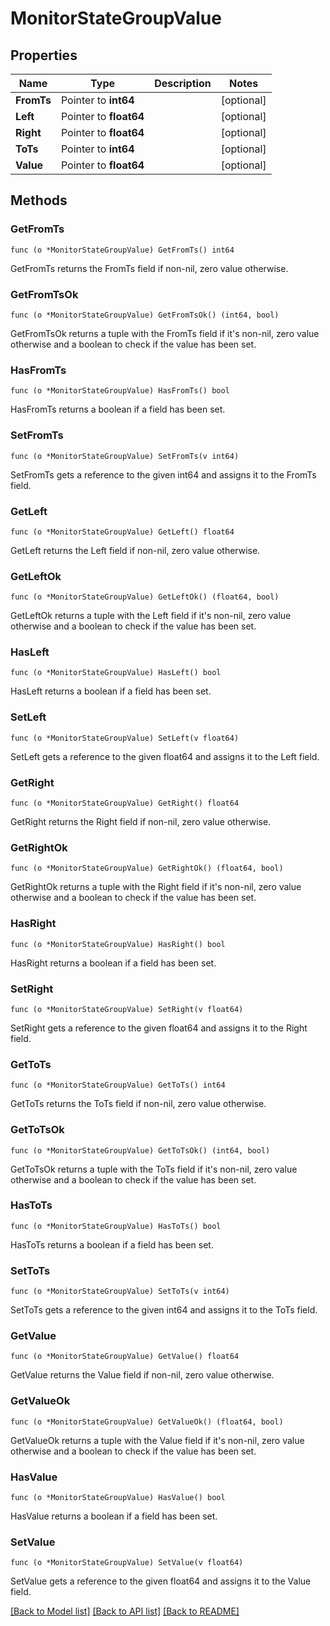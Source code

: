 # MonitorStateGroupValue

## Properties

Name | Type | Description | Notes
------------ | ------------- | ------------- | -------------
**FromTs** | Pointer to **int64** |  | [optional] 
**Left** | Pointer to **float64** |  | [optional] 
**Right** | Pointer to **float64** |  | [optional] 
**ToTs** | Pointer to **int64** |  | [optional] 
**Value** | Pointer to **float64** |  | [optional] 

## Methods

### GetFromTs

`func (o *MonitorStateGroupValue) GetFromTs() int64`

GetFromTs returns the FromTs field if non-nil, zero value otherwise.

### GetFromTsOk

`func (o *MonitorStateGroupValue) GetFromTsOk() (int64, bool)`

GetFromTsOk returns a tuple with the FromTs field if it's non-nil, zero value otherwise
and a boolean to check if the value has been set.

### HasFromTs

`func (o *MonitorStateGroupValue) HasFromTs() bool`

HasFromTs returns a boolean if a field has been set.

### SetFromTs

`func (o *MonitorStateGroupValue) SetFromTs(v int64)`

SetFromTs gets a reference to the given int64 and assigns it to the FromTs field.

### GetLeft

`func (o *MonitorStateGroupValue) GetLeft() float64`

GetLeft returns the Left field if non-nil, zero value otherwise.

### GetLeftOk

`func (o *MonitorStateGroupValue) GetLeftOk() (float64, bool)`

GetLeftOk returns a tuple with the Left field if it's non-nil, zero value otherwise
and a boolean to check if the value has been set.

### HasLeft

`func (o *MonitorStateGroupValue) HasLeft() bool`

HasLeft returns a boolean if a field has been set.

### SetLeft

`func (o *MonitorStateGroupValue) SetLeft(v float64)`

SetLeft gets a reference to the given float64 and assigns it to the Left field.

### GetRight

`func (o *MonitorStateGroupValue) GetRight() float64`

GetRight returns the Right field if non-nil, zero value otherwise.

### GetRightOk

`func (o *MonitorStateGroupValue) GetRightOk() (float64, bool)`

GetRightOk returns a tuple with the Right field if it's non-nil, zero value otherwise
and a boolean to check if the value has been set.

### HasRight

`func (o *MonitorStateGroupValue) HasRight() bool`

HasRight returns a boolean if a field has been set.

### SetRight

`func (o *MonitorStateGroupValue) SetRight(v float64)`

SetRight gets a reference to the given float64 and assigns it to the Right field.

### GetToTs

`func (o *MonitorStateGroupValue) GetToTs() int64`

GetToTs returns the ToTs field if non-nil, zero value otherwise.

### GetToTsOk

`func (o *MonitorStateGroupValue) GetToTsOk() (int64, bool)`

GetToTsOk returns a tuple with the ToTs field if it's non-nil, zero value otherwise
and a boolean to check if the value has been set.

### HasToTs

`func (o *MonitorStateGroupValue) HasToTs() bool`

HasToTs returns a boolean if a field has been set.

### SetToTs

`func (o *MonitorStateGroupValue) SetToTs(v int64)`

SetToTs gets a reference to the given int64 and assigns it to the ToTs field.

### GetValue

`func (o *MonitorStateGroupValue) GetValue() float64`

GetValue returns the Value field if non-nil, zero value otherwise.

### GetValueOk

`func (o *MonitorStateGroupValue) GetValueOk() (float64, bool)`

GetValueOk returns a tuple with the Value field if it's non-nil, zero value otherwise
and a boolean to check if the value has been set.

### HasValue

`func (o *MonitorStateGroupValue) HasValue() bool`

HasValue returns a boolean if a field has been set.

### SetValue

`func (o *MonitorStateGroupValue) SetValue(v float64)`

SetValue gets a reference to the given float64 and assigns it to the Value field.


[[Back to Model list]](../README.md#documentation-for-models) [[Back to API list]](../README.md#documentation-for-api-endpoints) [[Back to README]](../README.md)


